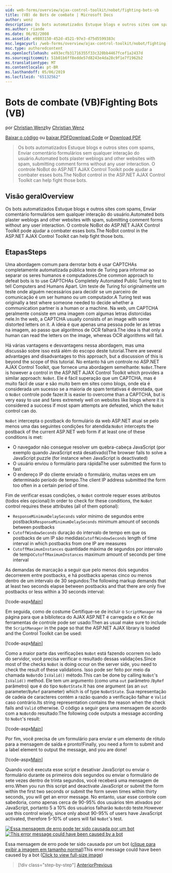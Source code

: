 ```yaml
---
uid: web-forms/overview/ajax-control-toolkit/nobot/fighting-bots-vb
title: (VB) de Bots de combate | Microsoft Docs
author: wenz
description: Os bots automatizados Estuque blogs e outros sites com spams, Enviar comentário formulários sem qualquer interação do usuário. Controle NoBot do ASP.NET AJAX Con...
ms.author: riande
ms.date: 06/02/2008
ms.assetid: e9803150-452d-4521-97e3-d75d5599383c
msc.legacyurl: /web-forms/overview/ajax-control-toolkit/nobot/fighting-bots-vb
msc.type: authoredcontent
ms.openlocfilehash: e493ecfb31716355f33c320bb4467fcef1a2437d
ms.sourcegitcommit: 51b01b6ff8edde57d8243e4da28c9f1e7f1962b2
ms.translationtype: MT
ms.contentlocale: pt-BR
ms.lasthandoff: 05/06/2019
ms.locfileid: "65132562"
---
```

# <a name="fighting-bots-vb"></a><span data-ttu-id="33806-104">Bots de combate (VB)</span><span class="sxs-lookup"><span data-stu-id="33806-104">Fighting Bots (VB)</span></span>

<span data-ttu-id="33806-105">por [Christian Wenz](https://github.com/wenz)</span><span class="sxs-lookup"><span data-stu-id="33806-105">by [Christian Wenz](https://github.com/wenz)</span></span>

<span data-ttu-id="33806-106">[Baixar o código](http://download.microsoft.com/download/9/3/f/93f8daea-bebd-4821-833b-95205389c7d0/NoBot0.vb.zip) ou [baixar PDF](http://download.microsoft.com/download/b/6/a/b6ae89ee-df69-4c87-9bfb-ad1eb2b23373/nobot0VB.pdf)</span><span class="sxs-lookup"><span data-stu-id="33806-106">[Download Code](http://download.microsoft.com/download/9/3/f/93f8daea-bebd-4821-833b-95205389c7d0/NoBot0.vb.zip) or [Download PDF](http://download.microsoft.com/download/b/6/a/b6ae89ee-df69-4c87-9bfb-ad1eb2b23373/nobot0VB.pdf)</span></span>

> <span data-ttu-id="33806-107">Os bots automatizados Estuque blogs e outros sites com spams, Enviar comentário formulários sem qualquer interação do usuário.</span><span class="sxs-lookup"><span data-stu-id="33806-107">Automated bots plaster weblogs and other websites with spam, submitting comment forms without any user interaction.</span></span> <span data-ttu-id="33806-108">O controle NoBot do ASP.NET AJAX Control Toolkit pode ajudar a combater esses bots.</span><span class="sxs-lookup"><span data-stu-id="33806-108">The NoBot control in the ASP.NET AJAX Control Toolkit can help fight those bots.</span></span>

## <a name="overview"></a><span data-ttu-id="33806-109">Visão geral</span><span class="sxs-lookup"><span data-stu-id="33806-109">Overview</span></span>

<span data-ttu-id="33806-110">Os bots automatizados Estuque blogs e outros sites com spams, Enviar comentário formulários sem qualquer interação do usuário.</span><span class="sxs-lookup"><span data-stu-id="33806-110">Automated bots plaster weblogs and other websites with spam, submitting comment forms without any user interaction.</span></span> <span data-ttu-id="33806-111">O controle NoBot do ASP.NET AJAX Control Toolkit pode ajudar a combater esses bots.</span><span class="sxs-lookup"><span data-stu-id="33806-111">The NoBot control in the ASP.NET AJAX Control Toolkit can help fight those bots.</span></span>

## <a name="steps"></a><span data-ttu-id="33806-112">Etapas</span><span class="sxs-lookup"><span data-stu-id="33806-112">Steps</span></span>

<span data-ttu-id="33806-113">Uma abordagem comum para derrotar bots é usar CAPTCHAs completamente automatizada pública teste de Turing para informar ao separar os seres humanos e computadores.</span><span class="sxs-lookup"><span data-stu-id="33806-113">One common approach to defeat bots is to use CAPTCHAs Completely Automated Public Turing test to tell Computers and Humans Apart.</span></span> <span data-ttu-id="33806-114">Um teste de Turing foi originalmente um teste onde alguém necessários para decidir se um parceiro de comunicação é um ser humano ou um computador.</span><span class="sxs-lookup"><span data-stu-id="33806-114">A Turing test was originally a test where someone needed to decide whether a communication partner is a human or a machine.</span></span> <span data-ttu-id="33806-115">Na web, um CAPTCHA geralmente consiste em uma imagem com algumas letras distorcidas nele.</span><span class="sxs-lookup"><span data-stu-id="33806-115">In the web, a CAPTCHA usually consists of an image with some distorted letters on it.</span></span> <span data-ttu-id="33806-116">A ideia é que apenas uma pessoa pode ler as letras na imagem, ao passo que algoritmos de OCR falhará.</span><span class="sxs-lookup"><span data-stu-id="33806-116">The idea is that only a human can read the letters on the image, whereas OCR algorithms will fail.</span></span>

<span data-ttu-id="33806-117">Há várias vantagens e desvantagens nessa abordagem, mas uma discussão sobre isso está além do escopo deste tutorial.</span><span class="sxs-lookup"><span data-stu-id="33806-117">There are several advantages and disadvantages to this approach, but a discussion of this is beyond the scope of this tutorial.</span></span> <span data-ttu-id="33806-118">No entanto há um controle no ASP.NET AJAX Control Toolkit, que fornece uma abordagem semelhante: `NoBot`.</span><span class="sxs-lookup"><span data-stu-id="33806-118">There is however a control in the ASP.NET AJAX Control Toolkit which provides a similar approach: `NoBot`.</span></span> <span data-ttu-id="33806-119">Ele é fácil superação que um CAPTCHA, mas é muito fácil de usar e são muito bem em sites como blogs, onde ela é considerada um sucesso se a maioria de spam tentativas é derrotada, que o `NoBot` controle pode fazer.</span><span class="sxs-lookup"><span data-stu-id="33806-119">It is easier to overcome than a CAPTCHA, but is very easy to use and fares extremely well on websites like blogs where it is considered a success if most spam attempts are defeated, which the `NoBot` control can do.</span></span>

<span data-ttu-id="33806-120">`NoBot` intercepta o postback do formulário da web ASP.NET atual se pelo menos uma das seguintes condições for atendida:</span><span class="sxs-lookup"><span data-stu-id="33806-120">`NoBot` intercepts the postback of the current ASP.NET web form if at least one of these conditions is met:</span></span>

- <span data-ttu-id="33806-121">O navegador não consegue resolver um quebra-cabeça JavaScript (por exemplo quando JavaScript está desativado)</span><span class="sxs-lookup"><span data-stu-id="33806-121">The browser fails to solve a JavaScript puzzle (for instance when JavaScript is deactivated)</span></span>
- <span data-ttu-id="33806-122">O usuário enviou o formulário para rápida</span><span class="sxs-lookup"><span data-stu-id="33806-122">The user submitted the form to fast</span></span>
- <span data-ttu-id="33806-123">O endereço IP do cliente enviado o formulário, muitas vezes em um determinado período de tempo.</span><span class="sxs-lookup"><span data-stu-id="33806-123">The client IP address submitted the form too often in a certain period of time.</span></span>

<span data-ttu-id="33806-124">Fim de verificar essas condições, o `NoBot` controle requer esses atributos (todos eles opcional):</span><span class="sxs-lookup"><span data-stu-id="33806-124">In order to check for these conditions, the `NoBot` control requires these attributes (all of them optional):</span></span>

- <span data-ttu-id="33806-125">`ResponseMinimumDelaySeconds` valor mínimo de segundos entre postbacks</span><span class="sxs-lookup"><span data-stu-id="33806-125">`ResponseMinimumDelaySeconds` minimum amount of seconds between postbacks</span></span>
- <span data-ttu-id="33806-126">`CutoffWindowSeconds` duração do intervalo de tempo em que os postbacks de um IP são medidas</span><span class="sxs-lookup"><span data-stu-id="33806-126">`CutoffWindowSeconds` length of time interval in which postbacks from one IP are measures</span></span>
- <span data-ttu-id="33806-127">`CutoffMaximumInstances` quantidade máxima de segundos por intervalo de tempo</span><span class="sxs-lookup"><span data-stu-id="33806-127">`CutoffMaximumInstances` maximum amount of seconds per time interval</span></span>

<span data-ttu-id="33806-128">As demandas de marcação a seguir que pelo menos dois segundos decorrerem entre postbacks, e há postbacks apenas cinco ou menos dentro de um intervalo de 30 segundos:</span><span class="sxs-lookup"><span data-stu-id="33806-128">The following markup demands that at least two seconds elapse between postbacks and that there are only five postbacks or less within a 30 seconds interval:</span></span>

[!code-aspx[Main](fighting-bots-vb/samples/sample1.aspx)]

<span data-ttu-id="33806-129">Em seguida, como de costume Certifique-se de incluir o `ScriptManager` na página para que a biblioteca do AJAX ASP.NET é carregada e o Kit de ferramentas de controle pode ser usado:</span><span class="sxs-lookup"><span data-stu-id="33806-129">Then as usual make sure to include the `ScriptManager` in the page so that the ASP.NET AJAX library is loaded and the Control Toolkit can be used:</span></span>

[!code-aspx[Main](fighting-bots-vb/samples/sample2.aspx)]

<span data-ttu-id="33806-130">Como a maior parte das verificações `NoBot` está fazendo ocorrem no lado do servidor, você precisa verificar o resultado dessas validações.</span><span class="sxs-lookup"><span data-stu-id="33806-130">Since most of the checks `NoBot` is doing occur on the server side, you need to check the result of these validations.</span></span> <span data-ttu-id="33806-131">Isso pode ser feito por meio da chamada `NoBot`do `IsValid()` método.</span><span class="sxs-lookup"><span data-stu-id="33806-131">This can be done by calling `NoBot`'s `IsValid()` method.</span></span> <span data-ttu-id="33806-132">Ele tem um argumento (como uma `out` parâmetro /`ByRef` parâmetro) que é do tipo `NoBotState`.</span><span class="sxs-lookup"><span data-stu-id="33806-132">It has one argument (as an `out` parameter/`ByRef` parameter) which is of type `NoBotState`.</span></span> <span data-ttu-id="33806-133">Sua representação de cadeia de caracteres contém a razão quando a verificação falhar e `Valid` caso contrário.</span><span class="sxs-lookup"><span data-stu-id="33806-133">Its string representation contains the reason when the check fails and `Valid` otherwise.</span></span> <span data-ttu-id="33806-134">O código a seguir gera uma mensagem de acordo com a `NoBot`do resultado:</span><span class="sxs-lookup"><span data-stu-id="33806-134">The following code outputs a message according to `NoBot`'s result:</span></span>

[!code-aspx[Main](fighting-bots-vb/samples/sample3.aspx)]

<span data-ttu-id="33806-135">Por fim, você precisa de um formulário para enviar e um elemento de rótulo para a mensagem de saída e pronto!</span><span class="sxs-lookup"><span data-stu-id="33806-135">Finally, you need a form to submit and a label element to output the message, and you are done!</span></span>

[!code-aspx[Main](fighting-bots-vb/samples/sample4.aspx)]

<span data-ttu-id="33806-136">Quando você executa esse script e desativar JavaScript ou enviar o formulário durante os primeiros dois segundos ou enviar o formulário de sete vezes dentro de trinta segundos, você receberá uma mensagem de erro.</span><span class="sxs-lookup"><span data-stu-id="33806-136">When you run this script and deactivate JavaScript or submit the form within the first two seconds or submit the form seven times within thirty seconds, you will get an error message.</span></span> <span data-ttu-id="33806-137">No entanto, usar esse controle com sabedoria, como apenas cerca de 90-95% dos usuários têm ativados por JavaScript, portanto 5 a 10% dos usuários falharão `NoBot`do teste.</span><span class="sxs-lookup"><span data-stu-id="33806-137">However use this control wisely, since only about 90-95% of users have JavaScript activated, therefore 5-10% of users will fail `NoBot`'s test.</span></span>

<span data-ttu-id="33806-138">[![Essa mensagem de erro pode ter sido causada por um bot](fighting-bots-vb/_static/image2.png)](fighting-bots-vb/_static/image1.png)</span><span class="sxs-lookup"><span data-stu-id="33806-138">[![This error message could have been caused by a bot](fighting-bots-vb/_static/image2.png)](fighting-bots-vb/_static/image1.png)</span></span>

<span data-ttu-id="33806-139">Essa mensagem de erro pode ter sido causada por um bot ([clique para exibir a imagem em tamanho normal](fighting-bots-vb/_static/image3.png))</span><span class="sxs-lookup"><span data-stu-id="33806-139">This error message could have been caused by a bot ([Click to view full-size image](fighting-bots-vb/_static/image3.png))</span></span>

> [!div class="step-by-step"]
> [<span data-ttu-id="33806-140">Anterior</span><span class="sxs-lookup"><span data-stu-id="33806-140">Previous</span></span>](fighting-bots-cs.md)
